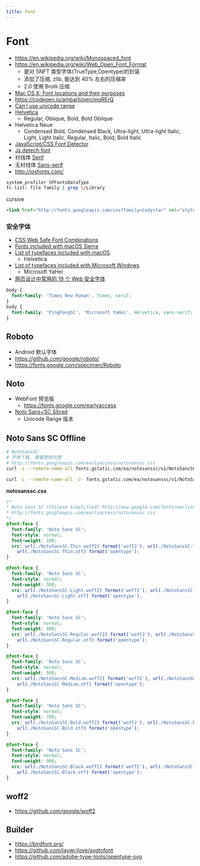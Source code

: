 ```yaml
---
title: Font
---
```


# Font

- https://en.wikipedia.org/wiki/Monospaced_font
- https://en.wikipedia.org/wiki/Web_Open_Font_Format
  - 是对 SNFT 类型字体(TrueType,Opentype)的封装
  - 添加了压缩, zlib, 能达到 40% 左右的压缩率
  - 2.0 使用 Brotli 压缩
- [Mac OS X: Font locations and their purposes](https://support.apple.com/en-us/HT201722)
- https://codepen.io/ambarli/pen/mqRErQ
- [Can i use unicode range](https://caniuse.com/#search=unicode%20range)
- [Helvetica](https://en.wikipedia.org/wiki/Helvetica)
  - Regular, Oblique, Bold, Bold Oblique
- Helvetica Neue
  - Condensed Bold, Condensed Black, Ultra-light, Ultra-light Italic, Light, Light Italic, Regular, Italic, Bold, Bold Italic
- [JavaScript/CSS Font Detector](http://www.lalit.org/lab/javascript-css-font-detect/)
- [Js detech font](https://stackoverflow.com/a/3368855/1870054)
- 衬线体 [Serif](https://en.wikipedia.org/wiki/Serif)
- 无衬线体 [Sans-serif](https://en.wikipedia.org/wiki/Sans-serif)
- http://iosfonts.com/

```bash
system_profiler SPFontsDataType
fc-list: file family | grep \/Library
```

cursive

```html
<link href="http://fonts.googleapis.com/css?family=Codystar" rel="stylesheet" type="text/css" />
```

### 安全字体

- [CSS Web Safe Font Combinations](https://www.w3schools.com/cssref/css_websafe_fonts.asp)
- [Fonts included with macOS Sierra](https://support.apple.com/en-us/HT206872)
- [List of typefaces included with macOS](https://en.wikipedia.org/wiki/List_of_typefaces_included_with_macOS)
  - Helvetica
- [List of typefaces included with Microsoft Windows](https://en.wikipedia.org/wiki/List_of_typefaces_included_with_Microsoft_Windows)
  - Microsoft YaHei
- [网页设计中常用的 19 个 Web 安全字体](https://blog.csdn.net/joyous/article/details/51498105)

```css
body {
  font-family: 'Times New Roman', Times, serif;
}
body {
  font-family: 'PingFangSC', 'Microsoft YaHei', Helvetica, sans-serif;
}
```

## Roboto

- Android 默认字体
- https://github.com/google/roboto/
- https://fonts.google.com/specimen/Roboto

## Noto

- WebFont 预览版
  - https://fonts.google.com/earlyaccess
- [Noto Sans+SC Sliced](https://fonts.google.com/earlyaccess#Noto+Sans+SC+Sliced)
  - Unicode Range 版本

## Noto Sans SC Offline

```bash
# NotoSansSC
# 字体下载, 需要使用代理
# http://fonts.googleapis.com/earlyaccess/notosanssc.css
curl -L --remote-name-all fonts.gstatic.com/ea/notosanssc/v1/NotoSansSC-{Thin,Light,Regular,Medium,Bold,Black}.{woff2,woff,otf}

curl -L --remote-name-all -J- fonts.gstatic.com/ea/notosanssc/v1/NotoSansSC-{Thin,Light,Regular,Medium,Bold,Black}.woff2
```

**notosanssc.css**

```css
/*
* Noto Sans SC (Chinese Simplified) http://www.google.com/fonts/earlyaccess
* http://fonts.googleapis.com/earlyaccess/notosanssc.css
*/
@font-face {
  font-family: 'Noto Sans SC';
  font-style: normal;
  font-weight: 100;
  src: url(./NotoSansSC-Thin.woff2) format('woff2'), url(./NotoSansSC-Thin.woff) format('woff'),
    url(./NotoSansSC-Thin.otf) format('opentype');
}

@font-face {
  font-family: 'Noto Sans SC';
  font-style: normal;
  font-weight: 300;
  src: url(./NotoSansSC-Light.woff2) format('woff2'), url(./NotoSansSC-Light.woff) format('woff'),
    url(./NotoSansSC-Light.otf) format('opentype');
}

@font-face {
  font-family: 'Noto Sans SC';
  font-style: normal;
  font-weight: 400;
  src: url(./NotoSansSC-Regular.woff2) format('woff2'), url(./NotoSansSC-Regular.woff) format('woff'),
    url(./NotoSansSC-Regular.otf) format('opentype');
}

@font-face {
  font-family: 'Noto Sans SC';
  font-style: normal;
  font-weight: 500;
  src: url(./NotoSansSC-Medium.woff2) format('woff2'), url(./NotoSansSC-Medium.woff) format('woff'),
    url(./NotoSansSC-Medium.otf) format('opentype');
}

@font-face {
  font-family: 'Noto Sans SC';
  font-style: normal;
  font-weight: 700;
  src: url(./NotoSansSC-Bold.woff2) format('woff2'), url(./NotoSansSC-Bold.woff) format('woff'),
    url(./NotoSansSC-Bold.otf) format('opentype');
}

@font-face {
  font-family: 'Noto Sans SC';
  font-style: normal;
  font-weight: 900;
  src: url(./NotoSansSC-Black.woff2) format('woff2'), url(./NotoSansSC-Black.woff) format('woff'),
    url(./NotoSansSC-Black.otf) format('opentype');
}
```

## woff2

- https://github.com/google/woff2

## Builder

- https://birdfont.org/
- https://github.com/jaywcjlove/svgtofont
- https://github.com/adobe-type-tools/opentype-svg
